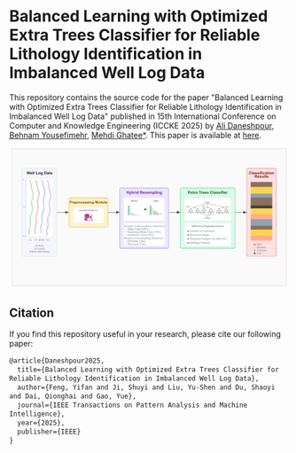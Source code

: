 # Balanced Learning with Optimized Extra Trees Classifier for Reliable Lithology Identification in Imbalanced Well Log Data

This repository contains the source code for the paper "Balanced Learning with Optimized Extra Trees Classifier for Reliable Lithology Identification in Imbalanced Well Log Data" published in 15th International Conference on Computer and Knowledge Engineering (ICCKE 2025) by [Ali Daneshpour](https://scholar.google.com/citations?hl=en&user=ElqQdEUAAAAJ), [Behnam Yousefimehr](https://scholar.google.com/citations?user=hGwu7KAAAAAJ&hl=en), [Mehdi Ghatee*](https://scholar.google.com/citations?user=b7lfEJwAAAAJ&hl=en). This paper is available at [here](https://ieeexplore.ieee.org/abstract/document/10319392/).

![framework](assets/Framework.PNG)





## Citation
If you find this repository useful in your research, please cite our following paper:
```
@article{Daneshpour2025,
  title={Balanced Learning with Optimized Extra Trees Classifier for Reliable Lithology Identification in Imbalanced Well Log Data},
  author={Feng, Yifan and Ji, Shuyi and Liu, Yu-Shen and Du, Shaoyi and Dai, Qionghai and Gao, Yue},
  journal={IEEE Transactions on Pattern Analysis and Machine Intelligence},
  year={2025},
  publisher={IEEE}
}
